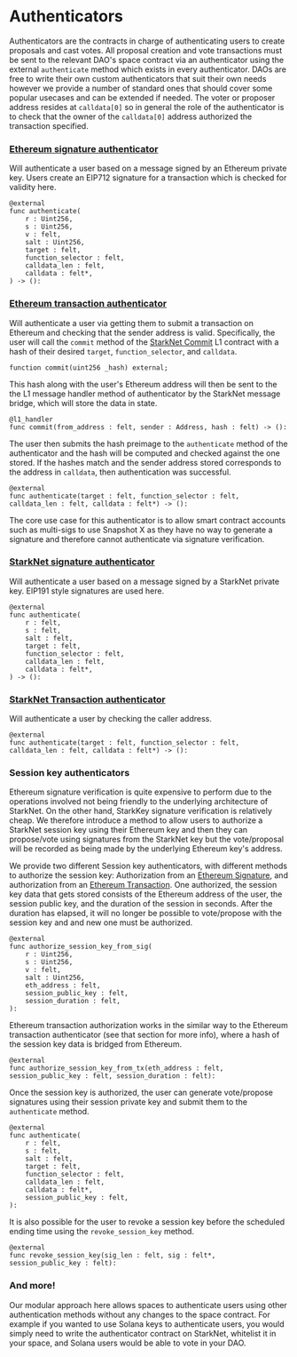 # Authenticators

Authenticators are the contracts in charge of authenticating users to create proposals and cast votes. All proposal creation and vote transactions must be sent to the relevant DAO's space contract via an authenticator using the external `authenticate` method which exists in every authenticator. DAOs are free to write their own custom authenticators that suit their own needs however we provide a number of standard ones that should cover some popular usecases and can be extended if needed. The voter or proposer address resides at `calldata[0]` so in general the role of the authenticator is to check that the owner of the `calldata[0]` address authorized the transaction specified.

### [Ethereum signature authenticator](https://github.com/snapshot-labs/sx-core/blob/develop/contracts/starknet/Authenticators/EthSig.cairo)

Will authenticate a user based on a message signed by an Ethereum private key. Users create an EIP712 signature for a transaction which is checked for validity here.

```
@external
func authenticate(
    r : Uint256,
    s : Uint256,
    v : felt,
    salt : Uint256,
    target : felt,
    function_selector : felt,
    calldata_len : felt,
    calldata : felt*,
) -> ():
```

### [Ethereum transaction authenticator](https://github.com/snapshot-labs/sx-core/blob/develop/contracts/starknet/Authenticators/EthTx.cairo)

Will authenticate a user via getting them to submit a transaction on Ethereum and checking that the sender address is valid. Specifically, the user will call the `commit` method of the [StarkNet Commit](https://github.com/snapshot-labs/sx-core/blob/develop/contracts/ethereum/L1Interact/StarkNetCommit.sol) L1 contract with a hash of their desired `target`, `function_selector`, and `calldata`.

```
function commit(uint256 _hash) external;
```

This hash along with the user's Ethereum address will then be sent to the the L1 message handler method of authenticator by the StarkNet message bridge, which will store the data in state.

```
@l1_handler
func commit(from_address : felt, sender : Address, hash : felt) -> ():
```

The user then submits the hash preimage to the `authenticate` method of the authenticator and the hash will be computed and checked against the one stored. If the hashes match and the sender address stored corresponds to the address in `calldata`, then authentication was successful.

```
@external
func authenticate(target : felt, function_selector : felt, calldata_len : felt, calldata : felt*) -> ():
```

The core use case for this authenticator is to allow smart contract accounts such as multi-sigs to use Snapshot X as they have no way to generate a signature and therefore cannot authenticate via signature verification.

### [StarkNet signature authenticator](https://github.com/snapshot-labs/sx-core/blob/session\_key\_auth/contracts/starknet/Authenticators/StarkSig.cairo)

Will authenticate a user based on a message signed by a StarkNet private key. EIP191 style signatures are used here.

```
@external
func authenticate(
    r : felt,
    s : felt,
    salt : felt,
    target : felt,
    function_selector : felt,
    calldata_len : felt,
    calldata : felt*,
) -> ():
```

### [StarkNet Transaction authenticator](https://github.com/snapshot-labs/sx-core/blob/develop/contracts/starknet/Authenticators/StarkTx.cairo)

Will authenticate a user by checking the caller address.

```
@external
func authenticate(target : felt, function_selector : felt, calldata_len : felt, calldata : felt*) -> ():
```

### Session key authenticators

Ethereum signature verification is quite expensive to perform due to the operations involved not being friendly to the underlying architecture of StarkNet. On the other hand, StarkKey signature verification is relatively cheap. We therefore introduce a method to allow users to authorize a StarkNet session key using their Ethereum key and then they can propose/vote using signatures from the StarkNet key but the vote/proposal will be recorded as being made by the underlying Ethereum key's address.

We provide two different Session key authenticators, with different methods to authorize the session key: Authorization from an [Ethereum Signature](https://github.com/snapshot-labs/sx-core/blob/develop/contracts/starknet/Authenticators/EthSigSessionKey.cairo), and authorization from an [Ethereum Transaction](https://github.com/snapshot-labs/sx-core/blob/develop/contracts/starknet/Authenticators/EthTxSessionKey.cairo). One authorized, the session key data that gets stored consists of the Ethereum address of the user, the session public key, and the duration of the session in seconds. After the duration has elapsed, it will no longer be possible to vote/propose with the session key and and new one must be authorized.

```
@external
func authorize_session_key_from_sig(
    r : Uint256,
    s : Uint256,
    v : felt,
    salt : Uint256,
    eth_address : felt,
    session_public_key : felt,
    session_duration : felt,
):
```

Ethereum transaction authorization works in the similar way to the Ethereum transaction authenticator (see that section for more info), where a hash of the session key data is bridged from Ethereum.

```
@external
func authorize_session_key_from_tx(eth_address : felt, session_public_key : felt, session_duration : felt):
```

Once the session key is authorized, the user can generate vote/propose signatures using their session private key and submit them to the `authenticate` method.

```
@external
func authenticate(
    r : felt,
    s : felt,
    salt : felt,
    target : felt,
    function_selector : felt,
    calldata_len : felt,
    calldata : felt*,
    session_public_key : felt,
):
```

It is also possible for the user to revoke a session key before the scheduled ending time using the `revoke_session_key` method.

```
@external
func revoke_session_key(sig_len : felt, sig : felt*, session_public_key : felt):
```

### And more!

Our modular approach here allows spaces to authenticate users using other authentication methods without any changes to the space contract. For example if you wanted to use Solana keys to authenticate users, you would simply need to write the authenticator contract on StarkNet, whitelist it in your space, and Solana users would be able to vote in your DAO.
